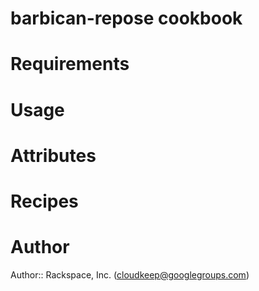 # barbican-repose cookbook

# Requirements

# Usage

# Attributes

# Recipes

# Author

Author:: Rackspace, Inc. (<cloudkeep@googlegroups.com>)
